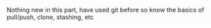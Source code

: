 Nothing new in this part, have used git before so know the basics of pull/push, clone, stashing, etc
